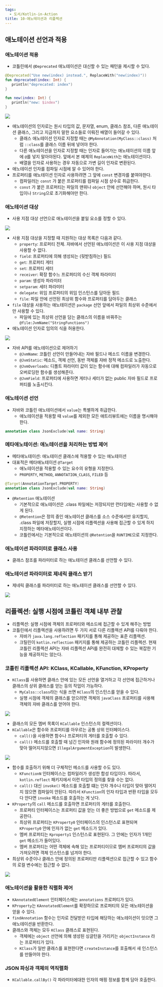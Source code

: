 ```yaml
---
tags:
  - 도서/Kotlin-in-Action
title: 10-애노테이션과 리플렉션
---
```




## 애노테이션 선언과 적용

### 애노테이션 적용

- 코틀린에서 `@Deprecated` 애노테이션은 대신할 수 있는 패턴을 제시할 수 있다.

```kotlin
@Deprecated("Use new(index) instead.", ReplaceWith("new(index)"))  
fun deprecated(index: Int) {  
   println("deprecated: index")  
}  
  
fun new(index: Int) {  
   println("new: $index")  
}
```

![](assets/Pasted%20image%2020230329190933.png)

- 애노테이션의 인자로는 원시 타입의 값, 문자열, enum, 클래스 참조, 다른 애노테이션 클래스, 그리고 지금까지 말한 요소들로 이뤄진 배열이 들어갈 수 있다.
	- 클래스 애노테이션 인자로 지정할 때는 `@MyAnnotation(MyClass::class)` 처럼 `::class`를 클래스 이름 뒤에 넣어야 한다.
	- 다른 애노테이션을 인자로 지정할 때는 인자로 들어가는 애노테이션의 이름 앞에 `@`를 넣지 말아야된다. 앞에서 본 예제의 `ReplaceWith`는 애노테이션이다.
	- 배열을 인자로 사용하는 경우 자동으로 가변 길이 인자로 변환된다.
- 애노테이션 인자를 컴파일 시점에 알 수 있어야 한다.
- 프로퍼티를 애노테이션 인자로 사용하려면 그 앞에 `const` 변경자를 붙여야한다.
	- 컴파일러는 `const` 가 붙은 프로퍼티를 컴파일 시점 상수로 취급한다.
	- `const` 가 붙은 프로퍼티는 파일의 맨위나 `object` 안에 선언해야 하며, 원시 타입이나 `String`으로 초기화해야만 한다.

### 애노테이션 대상

- 사용 지점 대상 선언으로 애노테이션을 붙일 요소를 정할 수 있다.

![](assets/Pasted%20image%2020230329195217.png)

- 사용 지점 대상을 지정할 때 지원하는 대상 목록은 다음과 같다.
	- `property`: 프로퍼티 전체. 자바에서 선언된 애노테이션은 이 사용 지점 대상을 사용할 수 없다.
	- `field`: 프로퍼티에 의해 생성되는 (뒷받침하는) 필드
	- `get`: 프로퍼티 게터
	- `set`: 프로퍼티 세터
	- `receiver`: 확장 함수느 프로퍼티의 수신 객체 파라미터
	- `param`: 생성자 파라미터
	- `setparam`: 세터 파라미터
	- `delegate`: 위임 프로퍼티의 위임 인스턴스를 담아둔 필드
	- `file`: 파일 안에 선언된 최상위 함수와 프로퍼티를 담아두는 클래스
- `file` 대상을 사용하는 애노테이션은 `package` 선언 앞에서 파일의 최상위 수준에서만 사용할 수 있다.
	- 파일에 있는 최상위 선언을 담는 클래스의 이름을 바꿔주는 `@file:JvmName("StringFunctions")`
- 애노테이션 인자로 임의의 식을 허용한다.

![](assets/Pasted%20image%2020230329195625.png)

- 자바 API를 애노테이션으로 제어하기
	- `@JvmName`: 코틀린 선언이 만들어내는 자바 필드나 메소드 이름을 변경한다.
	- `@JvmStatic`: 메소드, 객체 선언, 동반 객체를 자바 정적 메소드로 노출한다.
	- `@JvmOverloads`: 디폴트 파라미터 값이 있는 함수에 대해 컴파일러가 자동으로 오버로딩한 함수를 생성해준다.
	- `@JvmField`: 프로퍼티에 사용하면 게터나 세터가 없는 public 자바 필드로 프로퍼티를 노출시킨다.

### 애노테이션 선언

- 자바와 코틀린 애노테이션에서 `value`는 특별하게 취급한다.
	- 애노테이션을 적용할 때 `value`를 제외한 모든 애트리뷰트에는 이름을 명시해야 한다.

```kotlin
annotation class JsonExclude(val name: String)
```

### 메타애노테이션: 애노테이션을 처리하는 방법 제어

- 메타애노테이션: 애노테이션 클래스에 적용할 수 있는 애노테이션
- 대표적은 메타애노테이션 `@Target`
	- 애노테이션을 적용할 수 있는 요수의 유형을 지정한다.
	- `PROPERTY`, `METHOD`, `ANNOTATION_CLASS`, `FILED` 등

```kotlin
@Target(AnnotationTarget.PROPERTY)  
annotation class JsonExclude(val name: String)
```

- `@Retention` 애노테이션
	- 기본적으로 애노테이션은 .class 파일에는 저장되지만 런타임에는 사용할 수 없게 된다.
	- `@Retention`은 정의 중인 애노테이션 클래스를 소스 수준에서만 유지할지, .class 파일에 저장할지, 실행 시점에 리플렉션을 사용해 접근할 수 있게 하지 지정하는 메타애노테이션이다.
	- 코틀린에서는 기본적으로 애노테이션의 `@Retention`을 `RUNTIME`으로 지정한다.

### 애노테이션 파라미터로 클래스 사용

- 클래스 참조를 파라미터로 하는 애노테이션 클래스를 선언할 수 있다.

### 애노테이션 파라미터로 제네릭 클래스 받기

- 제네릭 클래스를 파라미터로 하는 애노테이션 클래스를 선언할 수 있다.

![](assets/Pasted%20image%2020230403174846.png)

## 리플렉션: 실행 시점에 코틀린 객체 내부 관찰

- 리플렉션: 실행 시점에 객체의 프로퍼티와 메소드에 접근할 수 있게 해주는 방법
- 코틀린에서 리플렉션을 사용하려면 두 가지 서로 다른 리플렉션 API를 다뤄야 한다.
	- 자바가 `java.lang.reflection` 패키지를 통해 제공하는 표준 리플렉션.
	- 크틸린이 `kotlin.reflection` 패키지를 통해 제공하는 코틀린 리플렉션. 현재 코틀린 리플렉션 API는 자바 리플렉션 APi를 완전히 대체할 수 있는 복잡한 기능을 제공하지는 않는다.

### 코틀린 리플렉션 API: KClass, KCallable, KFunction, KProperty

- `KClass`를 사용하면 클래스 안에 있는 모든 선언을 열거하고 각 선언에 접근하거나 클래스의 상위 클래스를 얻는 등의 작업이 가능하다.
	- `MyCalss::class`라는 식을 쓰면 `KClass`의 인스턴스를 얻을 수 있다.
	- 실행 시점에 객체의 클래스를 얻으려면 객체의 `javaClass` 프로퍼티를 사용해 객체의 자바 클래스를 얻어야 한다.

![](assets/Pasted%20image%2020230403181455.png)

- 클래스의 모든 멤버 목록이 `KCallable` 인스턴스의 컬렉션이다.
- `KCallable`은 함수와 프로퍼티를 아우르는 공통 상위 인터페이스다.
	- `call()`을 사용하면 함수나 프로퍼티의 게터를 호출할 수 있다.
	- `call()` 메소드를 호출할 때 넘긴 인자와 원래 함수에 정의된 파라미터 개수가 맞아 떨어지지않으면 `IllegalArgumentException`이 발생한다.

![](assets/Pasted%20image%2020230403181702.png)

- 함수를 호출하기 위해 더 구체적인 메소드를 사용할 수도 있다.
	- `KFunctionN` 인터페이스는 컴파일러가 생성한 합성 타입이다. 따라서, `kotlin.reflect` 패키지에서 이런 타입의 정의를 찾을 수는 없다.
	- `call()` 대신 `invoke()` 메소드를 호출할 떄는 인자 개수나 타입이 맞아 떨어지지 않으면 컴파일이 안된다. 따라서 `KFunction`의 인자 타입과 반환 타입을 모두 다 안다면 `invoke` 메소드를 호출하는 게 낫다. 
- `KProperty`의 `call` 메소드를 호출하면 프로퍼티의 게터를 호출한다.
	- 프로퍼티 인터페이스는 프로퍼티 값을 얻는 더 좋은 방법으로 `get` 메소드를 제공한다.
	- 최상위 프로퍼티는 `KProperty0` 인터페이스의 인스턴스로 표현되며 `KProperty0` 안에 인자가 없는 `get` 메소드가 있다.
	- 멤버 프로퍼티는 `Kproperty1` 인스턴스로 표현된다. 그 안에는 인자가 1개인 `get` 메소드가 들어있다.
	- 멤버 프로퍼티는 어떤 객체에 속해 있는 프로퍼티이므로 멤버 프로퍼티의 값을 가져오려면 객체 인스턴스를 넘겨야 한다.
- 최상위 수준이나 클래스 안에 정의된 프로퍼티만 리플렉션으로 접근할 수 있고 함수의 로컬 변수에는 접근할 수 없다.

![](assets/Pasted%20image%2020230403183329.png)

### 애노테이션을 활용한 직렬화 제어

- `KAnnotatedElement` 인터페이스에는 `annotations` 프로퍼티가 있다.
- `KProperty`는 `KAnnotatedElement`를 확장하므로 프로퍼티의 모든 애노테이션을 얻을 수 있다.
- `findAnnotation` 함수는 인자로 전달받은 타입에 해당하는 애노테이션이 잇으면 그 애노테이션을 반환한다.
- 클래스와 객체는 모두 `KClass` 클래스로 표현된다.
	- 객체에는 `object` 선언에 의해 생성된 싱글턴을 가리키는 `objectInstance` 라는 프로퍼티가 있다.
	- `KClass`가 일반 클래스를 표현한다면 `createInstance`를 호출해서 새 인스턴스를 만들어야 한다.

### JSON 파싱과 객체의 역직렬화

- `KCallable.callBy()` 각 파라미터에대한 인자의 매핑 정보를 함께 담아 호출한다.

